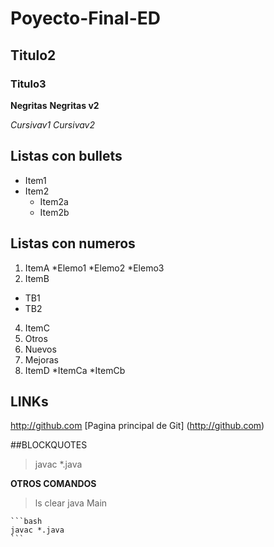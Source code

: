 # Poyecto-Final-ED
## Titulo2
### Titulo3

**Negritas**
__Negritas v2__

*Cursivav1*
_Cursivav2_

## Listas con bullets
* Item1
* Item2
  * Item2a
  * Item2b

## Listas con numeros
1. ItemA
  *Elemo1
  *Elemo2
  *Elemo3
3. ItemB
  * TB1
  * TB2
4. ItemC
  1. Otros
  2. Nuevos
  3. Mejoras
6. ItemD
 *ItemCa
 *ItemCb

## LINKs
http://github.com
[Pagina principal de Git] (http://github.com)

##BLOCKQUOTES
> javac *.java

**OTROS COMANDOS**
> ls
> clear
> java Main

    ```bash
    javac *.java
    ```


  
